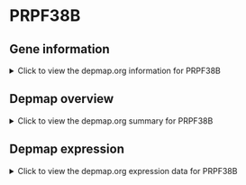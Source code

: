<h1>PRPF38B</h1>

<h2>Gene information</h2>
<details>
  <summary>Click to view the depmap.org information for PRPF38B</summary>
  <iframe src="https://depmap.org/portal/gene/PRPF38B?tab=about" style="border:none;width:100%;height:800px"></iframe>
</details>

<h2>Depmap overview</h2>
<details>
  <summary>Click to view the depmap.org summary for PRPF38B</summary>
  <iframe src="https://depmap.org/portal/gene/PRPF38B?tab=overview" style="border:none;width:100%;height:800px"></iframe>
</details>

<h2>Depmap expression</h2>
<details>
  <summary>Click to view the depmap.org expression data for PRPF38B</summary>
  <iframe src="https://depmap.org/portal/gene/PRPF38B?tab=characterization" style="border:none;width:100%;height:800px"></iframe>
</details>


<!--
<h2>Reactome Pathway diagram</h2>
PNAME
-->


